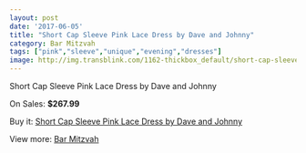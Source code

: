 ```yaml
---
layout: post
date: '2017-06-05'
title: "Short Cap Sleeve Pink Lace Dress by Dave and Johnny"
category: Bar Mitzvah
tags: ["pink","sleeve","unique","evening","dresses"]
image: http://img.transblink.com/1162-thickbox_default/short-cap-sleeve-pink-lace-dress-by-dave-and-johnny.jpg
---
```

Short Cap Sleeve Pink Lace Dress by Dave and Johnny

On Sales: **$267.99**
<a href="https://www.transblink.com/en/bar-mitzvah/338-short-cap-sleeve-pink-lace-dress-by-dave-and-johnny.html"><amp-img layout="responsive" width="600" height="600" src="//img.transblink.com/1162-thickbox_default/short-cap-sleeve-pink-lace-dress-by-dave-and-johnny.jpg" alt="Short Cap Sleeve Pink Lace Dress by Dave and Johnny 0" /></a>
<a href="https://www.transblink.com/en/bar-mitzvah/338-short-cap-sleeve-pink-lace-dress-by-dave-and-johnny.html"><amp-img layout="responsive" width="600" height="600" src="//img.transblink.com/1165-thickbox_default/short-cap-sleeve-pink-lace-dress-by-dave-and-johnny.jpg" alt="Short Cap Sleeve Pink Lace Dress by Dave and Johnny 1" /></a>
<a href="https://www.transblink.com/en/bar-mitzvah/338-short-cap-sleeve-pink-lace-dress-by-dave-and-johnny.html"><amp-img layout="responsive" width="600" height="600" src="//img.transblink.com/1164-thickbox_default/short-cap-sleeve-pink-lace-dress-by-dave-and-johnny.jpg" alt="Short Cap Sleeve Pink Lace Dress by Dave and Johnny 2" /></a>
<a href="https://www.transblink.com/en/bar-mitzvah/338-short-cap-sleeve-pink-lace-dress-by-dave-and-johnny.html"><amp-img layout="responsive" width="600" height="600" src="//img.transblink.com/1163-thickbox_default/short-cap-sleeve-pink-lace-dress-by-dave-and-johnny.jpg" alt="Short Cap Sleeve Pink Lace Dress by Dave and Johnny 3" /></a>

Buy it: [Short Cap Sleeve Pink Lace Dress by Dave and Johnny](https://www.transblink.com/en/bar-mitzvah/338-short-cap-sleeve-pink-lace-dress-by-dave-and-johnny.html "Short Cap Sleeve Pink Lace Dress by Dave and Johnny")

View more: [Bar Mitzvah](https://www.transblink.com/en/2-bar-mitzvah "Bar Mitzvah")